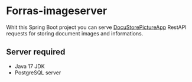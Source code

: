 # Forras-imageserver 

Whit this Spring Boot project you can serve [DocuStorePictureApp](https://github.com/pzoli/DocuStorePictureApp) RestAPI requests for storing document images and informations.

## Server required

- Java 17 JDK
- PostgreSQL server
